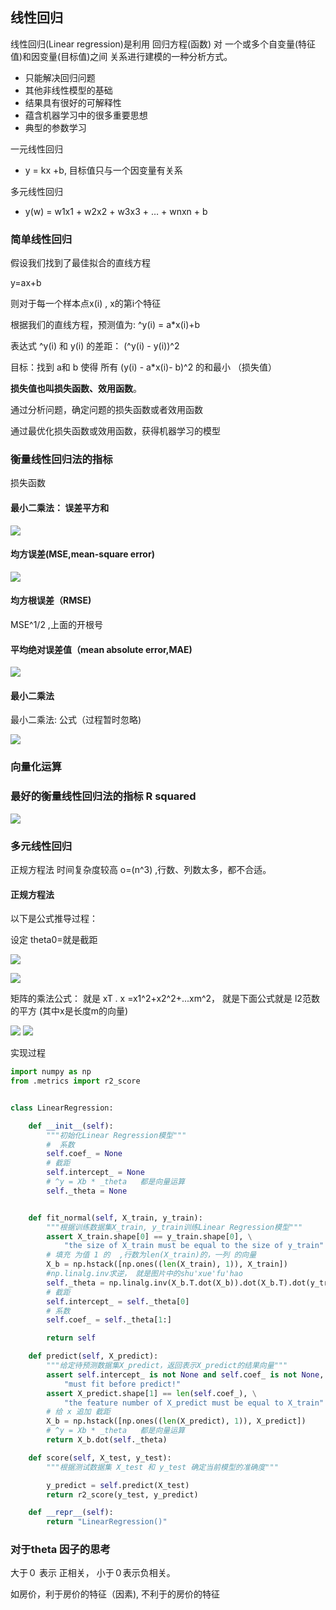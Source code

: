 ## 线性回归

线性回归(Linear regression)是利用 回归方程(函数) 对 一个或多个自变量(特征值)和因变量(目标值)之间 关系进行建模的一种分析方式。


- 只能解决回归问题
- 其他非线性模型的基础
- 结果具有很好的可解释性
- 蕴含机器学习中的很多重要思想
- 典型的参数学习


一元线性回归
- y = kx +b, 目标值只与一个因变量有关系

多元线性回归
- y(w) = w1x1 + w2x2 + w3x3 + … + wnxn + b



### 简单线性回归

假设我们找到了最佳拟合的直线方程

y=ax+b

则对于每一个样本点x(i) , x的第i个特征

根据我们的直线方程，预测值为: ^y(i) = a*x(i)+b

表达式 ^y(i) 和 y(i) 的差距： (^y(i) - y(i))^2

目标：找到 a和 b 使得 所有 (y(i) - a*x(i)- b)^2 的和最小 （损失值）


**损失值也叫损失函数、效用函数**。 

通过分析问题，确定问题的损失函数或者效用函数

通过最优化损失函数或效用函数，获得机器学习的模型

### 衡量线性回归法的指标

损失函数

#### 最小二乘法： 误差平方和

![](images/ml_22.png)


#### 均方误差(MSE,mean-square error)

![](images/ml_23.png)
#### 均方根误差（RMSE)

MSE^1/2  ,上面的开根号

#### 平均绝对误差值（mean absolute error,MAE)
![](images/ml_24.png)


#### 最小二乘法
最小二乘法: 公式（过程暂时忽略)

![](images/ml_03.png)


### 向量化运算



### 最好的衡量线性回归法的指标 R squared

![](images/ml_04.png)



### 多元线性回归

正规方程法 时间复杂度较高 o=(n^3) ,行数、列数太多，都不合适。 



#### 正规方程法

以下是公式推导过程：

设定 theta0=就是截距 

![](images/ml_06.png)

![](images/ml_07.png)



矩阵的乘法公式： 就是 xT . x    =x1^2+x2^2+...xm^2， 就是下面公式就是 l2范数的平方 (其中x是长度m的向量)

![](images/ml_05.png)
![](images/ml_10.png)





实现过程
```python
import numpy as np
from .metrics import r2_score


class LinearRegression:

    def __init__(self):
        """初始化Linear Regression模型"""
        #  系数
        self.coef_ = None
        # 截距
        self.intercept_ = None
        # ^y = Xb * _theta   都是向量运算
        self._theta = None


    def fit_normal(self, X_train, y_train):
        """根据训练数据集X_train, y_train训练Linear Regression模型"""
        assert X_train.shape[0] == y_train.shape[0], \
            "the size of X_train must be equal to the size of y_train"
        # 填充 为值 1 的  ,行数为len(X_train)的，一列 的向量
        X_b = np.hstack([np.ones((len(X_train), 1)), X_train])
        #np.linalg.inv求逆， 就是图片中的shu'xue'fu'hao
        self._theta = np.linalg.inv(X_b.T.dot(X_b)).dot(X_b.T).dot(y_train)
        # 截距
        self.intercept_ = self._theta[0]
        # 系数
        self.coef_ = self._theta[1:]

        return self

    def predict(self, X_predict):
        """给定待预测数据集X_predict，返回表示X_predict的结果向量"""
        assert self.intercept_ is not None and self.coef_ is not None, \
            "must fit before predict!"
        assert X_predict.shape[1] == len(self.coef_), \
            "the feature number of X_predict must be equal to X_train"
        # 给 x 追加 截距
        X_b = np.hstack([np.ones((len(X_predict), 1)), X_predict])
        # ^y = Xb * _theta   都是向量运算
        return X_b.dot(self._theta)

    def score(self, X_test, y_test):
        """根据测试数据集 X_test 和 y_test 确定当前模型的准确度"""

        y_predict = self.predict(X_test)
        return r2_score(y_test, y_predict)

    def __repr__(self):
        return "LinearRegression()"

```


### 对于theta 因子的思考

大于０ 表示 正相关， 小于０表示负相关。 

如房价，利于房价的特征（因素), 不利于的房价的特征
